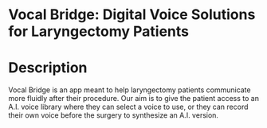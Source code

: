 # Vocal Bridge: Digital Voice Solutions for Laryngectomy Patients
#
# Description
Vocal Bridge is an app meant to help laryngectomy patients communicate more fluidly after their procedure. Our aim is to give the patient access to an A.I. voice library where they can select a voice to use, or they can record their own voice before the surgery to synthesize an A.I. version.  
